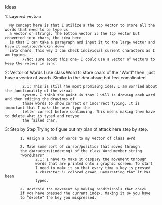 Ideas


1: Layered vectors
      
      My concept here is that I utilize a the top vector to store all the words that need to be type as
      a vector of strings. The bottom vector is the top vector but converted into chars, the idea here
      is that I can take a paragraph and input it to the large vector and have it mutated/broken down
      into chars. This way I can check individual current characters as I am typing. 
            //Not sure about this one- I could use a vector of vectors to keep the values in sync.
2: Vector of Words
      I use class Word to store chars of the "Word" then I just have a vector of words. Similar to
      the idea above but less complicated. 
      
            2.1: This is still the most promising idea; I am worried about the functionality of the visual
            system. I think the point is that I will be drawing each word and then editing the drawings of
            those words to show correct or incorrect typing. It is important that I make the user type the
            letter correct before continuing. This means making them have to delete what is typed and retype
            the failed char.
3: Step by Step
      Trying to figure out my plan of attack here step by step. 
      
           1. Assign a bunch of words to my vector of class Word
           
           2. Make some sort of cursor/position that moves through
           the characters(indexing) of the class Word member string
           "wordChars" 
                  2.1: I have to make it display the movement through
                  words that are printed onto a graphic screen. To start
                  I need to make it so that every time a key is pressed
                  a character is colored green. Demarcating that it has been
                  typed. 
           
           3. Restrain the movement by making conditionals that check
           if you have pressed the current index. Making it so you have
           to "delete" the key you mispressed.
